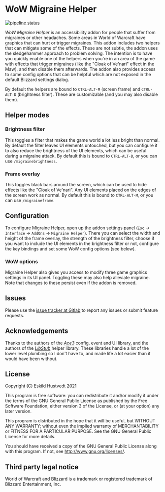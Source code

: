 # WoW Migraine Helper

[![pipeline status](https://gitlab.com/zerodogg/WowMigraineHelper/badges/master/pipeline.svg)](https://gitlab.com/zerodogg/WowMigraineHelper/-/commits/master)

*WoW Migraine Helper* is an accessibility addon for people that suffer from
migraines or other headaches. Some areas in World of Warcraft have graphics
that can hurt or trigger migraines. This addon includes two helpers that can
mitigate some of the effects. These are not subtle, the addon uses the
sledgehammer approach to problem solving. The intention is to have you quickly
enable one of the helpers when you're in an area of the game with effects that
trigger migraines (like the "Cloak of Ve'nari" effect in the Maw), and then
disable them afterwards. The addon also provides access to some config options
that can be helpful which are not exposed in the default Blizzard settings
dialog.

By default the helpers are bound to `CTRL-ALT-M` (screen frame) and
`CTRL-ALT-D` (brightness filter). These are customizable (and you may also
disable them).

## Helper modes

### Brightness filter

This toggles a filter that makes the game world a lot less bright than normal.
By default the filter leaves UI elements untouched, but you can configure it to
also reduce the brightness of the UI elements, which can be useful during a
migraine attack. By default this is bound to `CTRL-ALT-D`, or you can use
`/migrainebrightness`.

### Frame overlay

This toggles black bars around the screen, which can be used to hide effects
like the "Cloak of Ve'nari". Any UI elements placed on the edges of the screen
work as normal.  By default this is bound to `CTRL-ALT-M`, or you can use
`/migraineframe`.

## Configuration

To configure Migraine Helper, open up the addon settings panel (`Esc` ->
`Interface` -> `AddOns` -> `Migraine Helper`). There you can select the width
and height of the frame overlay, the strength of the brightness filter, choose
if you want to include the UI elements in the brightness filter or not,
configure the key bindings and set some WoW config options (see below).

### WoW options

Migraine Helper also gives you access to modify three game graphics settings in
its UI panel. Toggling these may also help alleviate migraine. Note that
changes to these persist even if the addon is removed.

## Issues

Please use the [issue tracker at
Gitlab](https://gitlab.com/zerodogg/WowMigraineHelper/-/issues) to report any
issues or submit feature requests.

## Acknowledgements

Thanks to the authors of the [*Ace3*](https://www.wowace.com/projects/ace3)
config, event and UI library, and the authors of the
[*LibStub*](https://www.wowace.com/projects/libstub) helper library. These
libraries handle a lot of the lower level plumbing so I don't have to, and made
life a lot easier than it would have been without.

## License

Copyright (C) Eskild Hustvedt 2021

This program is free software: you can redistribute it and/or modify
it under the terms of the GNU General Public License as published by
the Free Software Foundation, either version 3 of the License, or
(at your option) any later version.

This program is distributed in the hope that it will be useful,
but WITHOUT ANY WARRANTY; without even the implied warranty of
MERCHANTABILITY or FITNESS FOR A PARTICULAR PURPOSE.  See the
GNU General Public License for more details.

You should have received a copy of the GNU General Public License
along with this program.  If not, see <http://www.gnu.org/licenses/>.

## Third party legal notice

World of Warcraft and Blizzard is a trademark or registered trademark of
Blizzard Entertainment, Inc.
